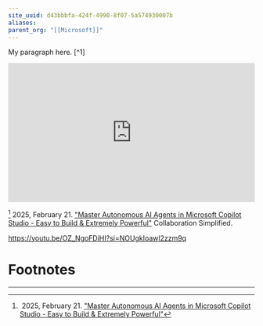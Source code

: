 ```yaml
---
site_uuid: d43bbbfa-424f-4990-8f07-5a574930007b
aliases:
parent_org: "[[Microsoft]]"
---
```


My paragraph here. [^1]


<iframe 
  style="aspect-ratio:16/9;width:100%;height:auto" 
  src="https://www.youtube.com/embed/OZ_NgoFDiHI?si=jYwCY8hDeLl8Sq9G" 
  title="YouTube video player" 
  frameborder="0" 
  allow="accelerometer; autoplay; clipboard-write; encrypted-media; gyroscope; picture-in-picture; web-share" 
  referrerpolicy="strict-origin-when-cross-origin" 
  allowfullscreen
></iframe>   

[^4f1896] 2025, February 21. ["Master Autonomous AI Agents in Microsoft Copilot Studio - Easy to Build & Extremely Powerful"](https://youtu.be/OZ_NgoFDiHI?si=jYwCY8hDeLl8Sq9G) Collaboration Simplified.


https://youtu.be/OZ_NgoFDiHI?si=NOUgkIoawl2zzm9q
# Footnotes
***
  
[^4f1896]: 2025, February 21. ["Master Autonomous AI Agents in Microsoft Copilot Studio - Easy to Build & Extremely Powerful"](https://youtu.be/OZ_NgoFDiHI?si=jYwCY8hDeLl8Sq9G)

